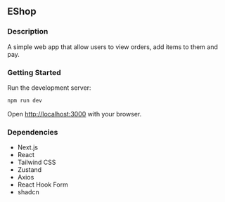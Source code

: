 ## EShop

### Description
A simple web app that allow users to view orders, add items to them and pay.

### Getting Started
Run the development server:

```bash
npm run dev
```

Open [http://localhost:3000](http://localhost:3000) with your browser.


### Dependencies
- Next.js
- React
- Tailwind CSS
- Zustand
- Axios
- React Hook Form
- shadcn
